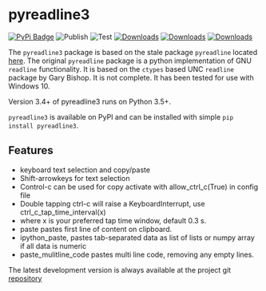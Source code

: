 # pyreadline3

[![PyPi Badge](https://img.shields.io/pypi/v/pyreadline3)](https://pypi.org/project/pyreadline3/) 
![Publish](https://github.com/pyreadline3/pyreadline3/workflows/Publish/badge.svg)
![Test](https://github.com/pyreadline3/pyreadline3/workflows/Test/badge.svg)
[![Downloads](https://static.pepy.tech/personalized-badge/pyreadline3?period=week&units=international_system&left_color=black&right_color=orange&left_text=Last%20Week)](https://pepy.tech/project/pyreadline3)
[![Downloads](https://static.pepy.tech/personalized-badge/pyreadline3?period=month&units=international_system&left_color=black&right_color=orange&left_text=Month)](https://pepy.tech/project/pyreadline3)
[![Downloads](https://static.pepy.tech/personalized-badge/pyreadline3?period=total&units=international_system&left_color=black&right_color=orange&left_text=Total)](https://pepy.tech/project/pyreadline3)

The `pyreadline3` package is based on the stale package `pyreadline` located
[here](https://github.com/pyreadline/pyreadline).
The original `pyreadline` package is a python implementation of GNU `readline`
functionality.
It is based on the `ctypes` based UNC `readline` package by Gary Bishop.
It is not complete.
It has been tested for use with Windows 10.

Version 3.4+ of pyreadline3 runs on Python 3.5+.

`pyreadline3` is available on PyPI and can be installed with simple `pip install pyreadline3`.

## Features

- keyboard text selection and copy/paste
- Shift-arrowkeys for text selection
- Control-c can be used for copy activate with allow_ctrl_c(True) in config file
- Double tapping ctrl-c will raise a KeyboardInterrupt, use ctrl_c_tap_time_interval(x)
- where x is your preferred tap time window, default 0.3 s.
- paste pastes first line of content on clipboard.
- ipython_paste, pastes tab-separated data as list of lists or numpy array if all data is numeric
- paste_mulitline_code pastes multi line code, removing any empty lines.

The latest development version is always available at the project git
[repository](https://github.com/pyreadline3/pyreadline3)
